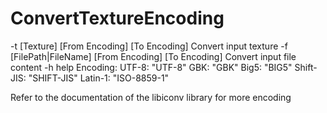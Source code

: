 # ConvertTextureEncoding

-t [Texture] [From Encoding] [To Encoding]              Convert input texture
-f [FilePath|FileName] [From Encoding] [To Encoding]    Convert input file content
-h help
Encoding:
        UTF-8:          "UTF-8"
        GBK:            "GBK"
        Big5:           "BIG5"
        Shift-JIS:      "SHIFT-JIS"
        Latin-1:        "ISO-8859-1"

Refer to the documentation of the libiconv library for more encoding